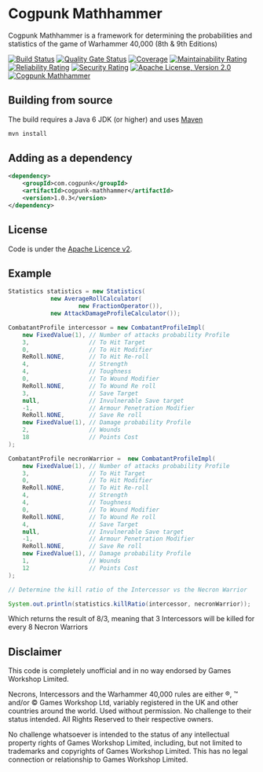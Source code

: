 # Cogpunk Mathhammer

Cogpunk Mathhammer is a framework for determining the probabilities and statistics of the game of Warhammer 40,000 (8th & 9th Editions)

[![Build Status](https://travis-ci.com/cogpunk/mathhammer.svg?branch=main)](https://travis-ci.com/cogpunk/mathhammer)
[![Quality Gate Status](https://sonarcloud.io/api/project_badges/measure?project=cogpunk_mathhammer&metric=alert_status)](https://sonarcloud.io/dashboard?id=cogpunk_mathhammer)
[![Coverage](https://sonarcloud.io/api/project_badges/measure?project=cogpunk_mathhammer&metric=coverage)](https://sonarcloud.io/dashboard?id=cogpunk_mathhammer)
[![Maintainability Rating](https://sonarcloud.io/api/project_badges/measure?project=cogpunk_mathhammer&metric=sqale_rating)](https://sonarcloud.io/dashboard?id=cogpunk_mathhammer)
[![Reliability Rating](https://sonarcloud.io/api/project_badges/measure?project=cogpunk_mathhammer&metric=reliability_rating)](https://sonarcloud.io/dashboard?id=cogpunk_mathhammer)
[![Security Rating](https://sonarcloud.io/api/project_badges/measure?project=cogpunk_mathhammer&metric=security_rating)](https://sonarcloud.io/dashboard?id=cogpunk_mathhammer)
[![Apache License, Version 2.0](https://img.shields.io/github/license/cogpunk/mathhammer)](https://opensource.org/licenses/Apache-2.0)
[![Cogpunk Mathhammer](https://maven-badges.herokuapp.com/maven-central/com.cogpunk/cogpunk-mathhammer/badge.svg)](https://search.maven.org/artifact/com.cogpunk/cogpunk-mathhammer/)

## Building from source

The build requires a Java 6 JDK (or higher) and uses [Maven](https://maven.apache.org)
```bash
mvn install
```
## Adding as a dependency
```xml
<dependency>
	<groupId>com.cogpunk</groupId>
	<artifactId>cogpunk-mathhammer</artifactId>
	<version>1.0.3</version>
</dependency>
```
## License

Code is under the [Apache Licence v2](https://www.apache.org/licenses/LICENSE-2.0.txt).

## Example
```java
Statistics statistics = new Statistics(
			new AverageRollCalculator(
					new FractionOperator()), 
			new AttackDamageProfileCalculator());

CombatantProfile intercessor = new CombatantProfileImpl(
	new FixedValue(1), // Number of attacks probability Profile
	3,                 // To Hit Target
	0,                 // To Hit Modifier
	ReRoll.NONE,       // To Hit Re-roll
	4,                 // Strength
	4,                 // Toughness
	0,                 // To Wound Modifier
	ReRoll.NONE,       // To Wound Re roll
	3,                 // Save Target
	null,              // Invulnerable Save target
	-1,                // Armour Penetration Modifier
	ReRoll.NONE,       // Save Re roll
	new FixedValue(1), // Damage probability Profile
	2,                 // Wounds
	18                 // Points Cost
);

CombatantProfile necronWarrior =  new CombatantProfileImpl(
	new FixedValue(1), // Number of attacks probability Profile
	3,                 // To Hit Target
	0,                 // To Hit Modifier
	ReRoll.NONE,       // To Hit Re-roll
	4,                 // Strength
	4,                 // Toughness
	0,                 // To Wound Modifier
	ReRoll.NONE,       // To Wound Re roll
	4,                 // Save Target
	null,              // Invulnerable Save target
	-1,                // Armour Penetration Modifier
	ReRoll.NONE,       // Save Re roll
	new FixedValue(1), // Damage probability Profile
	1,                 // Wounds
	12                 // Points Cost
);

// Determine the kill ratio of the Intercessor vs the Necron Warrior

System.out.println(statistics.killRatio(intercessor, necronWarrior));
```
Which returns the result of 8/3, meaning that 3 Intercessors will be killed for every 8 Necron Warriors

## Disclaimer

This code is completely unofficial and in no way endorsed by Games Workshop Limited.

Necrons, Intercessors and the Warhammer 40,000 rules are either ®, ™ and/or © Games Workshop Ltd, variably registered in the UK and other countries around the world. Used without permission. No challenge to their status intended. All Rights Reserved to their respective owners.

No challenge whatsoever is intended to the status of any intellectual property rights of Games Workshop Limited, including, but not limited to trademarks and copyrights of Games Workshop Limited. This has no legal connection or relationship to Games Workshop Limited.
